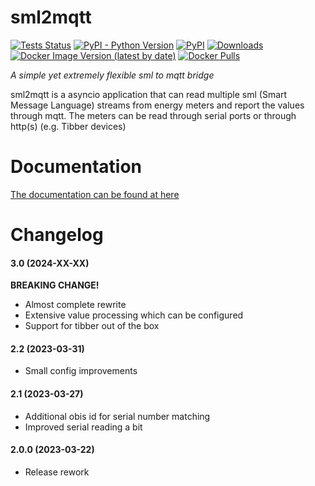 # sml2mqtt
[![Tests Status](https://github.com/spacemanspiff2007/sml2mqtt/workflows/Tests/badge.svg)](https://github.com/spacemanspiff2007/sml2mqtt/actions?query=workflow%3ATests)
[![PyPI - Python Version](https://img.shields.io/pypi/pyversions/sml2mqtt)](https://pypi.org/project/sml2mqtt/)
[![PyPI](https://img.shields.io/pypi/v/sml2mqtt)](https://pypi.org/project/sml2mqtt/)
[![Downloads](https://pepy.tech/badge/sml2mqtt/month)](https://pepy.tech/project/sml2mqtt)
[![Docker Image Version (latest by date)](https://img.shields.io/docker/v/spacemanspiff2007/sml2mqtt?label=docker)](https://hub.docker.com/r/spacemanspiff2007/sml2mqtt)
[![Docker Pulls](https://img.shields.io/docker/pulls/spacemanspiff2007/sml2mqtt)](https://hub.docker.com/r/spacemanspiff2007/sml2mqtt)

_A simple yet extremely flexible sml to mqtt bridge_


sml2mqtt is a asyncio application that can read multiple sml (Smart Message Language) streams
from energy meters and report the values through mqtt.
The meters can be read through serial ports or through http(s) (e.g. Tibber devices)


# Documentation
[The documentation can be found at here](https://sml2mqtt.readthedocs.io)


# Changelog

#### 3.0 (2024-XX-XX)

**BREAKING CHANGE!**

- Almost complete rewrite
- Extensive value processing which can be configured
- Support for tibber out of the box

#### 2.2 (2023-03-31)
- Small config improvements

#### 2.1 (2023-03-27)
- Additional obis id for serial number matching
- Improved serial reading a bit

#### 2.0.0 (2023-03-22)
- Release rework
